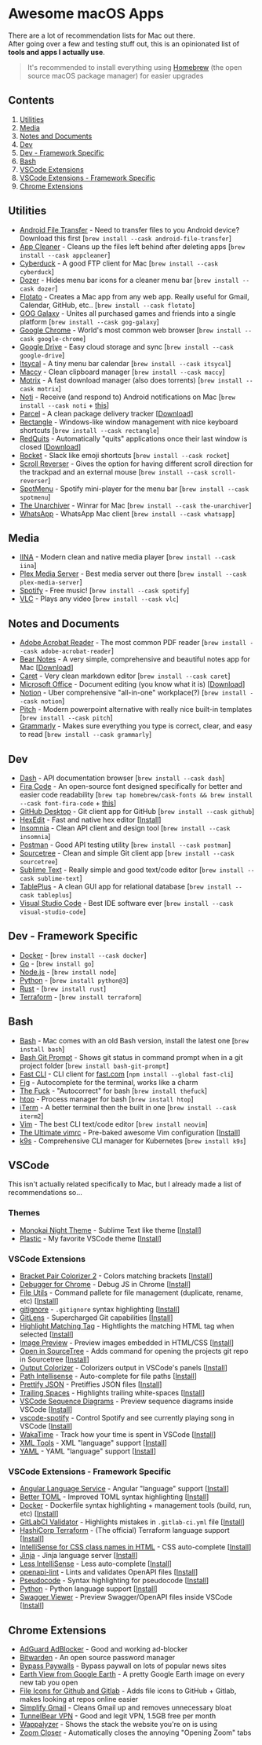 # Awesome macOS Apps
There are a lot of recommendation lists for Mac out there.\
After going over a few and testing stuff out, this is an opinionated list of **tools and apps I actually use**.
> It's recommended to install everything using [Homebrew](https://docs.brew.sh/Installation) (the open source macOS  package manager) for easier upgrades

## Contents
1. [Utilities](#utilities)
2. [Media](#media)
3. [Notes and Documents](#notes-and-documents)
4. [Dev](#dev)
5. [Dev - Framework Specific](#dev---framework-specific)
6. [Bash](#bash)
7. [VSCode Extensions](#vscode-extensions)
8. [VSCode Extensions - Framework Specific](#vscode-extensions---framework-specific)
9. [Chrome Extensions](#chrome-extensions)

## Utilities
- [Android File Transfer](https://www.android.com/filetransfer/) - Need to transfer files to you Android device? Download this first [`brew install --cask android-file-transfer`]
- [App Cleaner](https://freemacsoft.net/appcleaner/) - Cleans up the files left behind after deleting apps [`brew install --cask appcleaner`]
- [Cyberduck](https://cyberduck.io/) - A good FTP client for Mac [`brew install --cask cyberduck`]
- [Dozer](https://github.com/Mortennn/Dozer) - Hides menu bar icons for a cleaner menu bar [`brew install --cask dozer`]
- [Flotato](https://www.flotato.com/) - Creates a Mac app from any web app. Really useful for Gmail, Calendar, GitHub, etc.. [`brew install --cask flotato`]
- [GOG Galaxy](https://www.gog.com/galaxy) - Unites all purchased games and friends into a single platform [`brew install --cask gog-galaxy`]
- [Google Chrome](https://www.google.com/chrome/) - World's most common web browser [`brew install --cask google-chrome`]
- [Google Drive](https://www.google.com/drive/) - Easy cloud storage and sync [`brew install --cask google-drive`]
- [Itsycal](https://www.mowglii.com/itsycal/) - A tiny menu bar calendar [`brew install --cask itsycal`]
- [Maccy](https://github.com/p0deje/Maccy) - Clean clipboard manager [`brew install --cask maccy`]
- [Motrix](https://motrix.app/) - A fast download manager (also does torrents) [`brew install --cask motrix`]
- [Noti](https://noti.center/) - Receive (and respond to) Android notifications on Mac [`brew install --cask noti` + [this](https://www.pushbullet.com/)]
- [Parcel](https://parcelapp.net/) - A clean package delivery tracker [[Download](https://apps.apple.com/app/parcel-delivery-tracking/id639968404)]
- [Rectangle](https://rectangleapp.com/) - Windows-like window management with nice keyboard shortcuts [`brew install --cask rectangle`]
- [RedQuits](http://www.carsten-mielke.com/redquits.html) - Automatically "quits" applications once their last window is closed [[Download](http://www.carsten-mielke.com/redquits.html)]
- [Rocket](https://matthewpalmer.net/rocket/) - Slack like emoji shortcuts [`brew install --cask rocket`]
- [Scroll Reverser](https://pilotmoon.com/scrollreverser/) - Gives the option for having different scroll direction for the trackpad and an external mouse [`brew install --cask scroll-reverser`]
- [SpotMenu](https://kmikiy.github.io/SpotMenu/) - Spotify mini-player for the menu bar [`brew install --cask spotmenu`]
- [The Unarchiver](https://theunarchiver.com/) - Winrar for Mac [`brew install --cask the-unarchiver`]
- [WhatsApp](https://www.whatsapp.com/) - WhatsApp Mac client [`brew install --cask whatsapp`]

## Media
- [IINA](https://iina.io/) - Modern clean and native media player [`brew install --cask iina`]
- [Plex Media Server](https://www.plex.tv/) - Best media server out there [`brew install --cask plex-media-server`]
- [Spotify](https://www.spotify.com/) - Free music! [`brew install --cask spotify`]
- [VLC](https://www.videolan.org/) - Plays any video [`brew install --cask vlc`]

## Notes and Documents
- [Adobe Acrobat Reader](https://get.adobe.com/reader/) - The most common PDF reader [`brew install --cask adobe-acrobat-reader`]
- [Bear Notes](https://bear.app/) - A very simple, comprehensive and beautiful notes app for Mac [[Download](https://apps.apple.com/us/app/bear-beautiful-writing-app/id1091189122?ls=1&mt=12)]
- [Caret](https://caret.io/) - Very clean markdown editor [`brew install --cask caret`]
- [Microsoft Office](https://www.office.com/) - Document editing (you know what it is) [[Download](https://apps.apple.com/us/app-bundle/microsoft-365/id1450038993?mt=12)]
- [Notion](https://www.notion.so/) - Uber comprehensive "all-in-one" workplace(?) [`brew install --cask notion`]
- [Pitch](https://pitch.com/) - Modern powerpoint alternative with really nice built-in templates [`brew install --cask pitch`]
- [Grammarly](https://www.grammarly.com/) - Makes sure everything you type is correct, clear, and easy to read [`brew install --cask grammarly`]

## Dev
- [Dash](https://kapeli.com/dash) - API documentation browser [`brew install --cask dash`]
- [Fira Code](https://github.com/tonsky/FiraCode) - An open-source font designed specifically for better and easier code readability [`brew tap homebrew/cask-fonts && brew install --cask font-fira-code` + [this](https://github.com/tonsky/FiraCode/wiki#enabling-ligatures)]
- [GitHub Desktop](https://desktop.github.com/) - Git client app for GitHub [`brew install --cask github`]
- [HexEdit](https://hextedit.app/) - Fast and native hex editor [[Install](https://apps.apple.com/us/app/hextedit/id1557247094?mt=12&itsct=apps_box&itscg=30200)]
- [Insomnia](https://insomnia.rest/products/insomnia) - Clean API client and design tool [`brew install --cask insomnia`]
- [Postman](https://www.postman.com/) - Good API testing utility [`brew install --cask postman`]
- [Sourcetree](https://www.sourcetreeapp.com/) - Clean and simple Git client app [`brew install --cask sourcetree`]
- [Sublime Text](https://www.sublimetext.com/) - Really simple and good text/code editor [`brew install --cask sublime-text`]
- [TablePlus](https://tableplus.com/) - A clean GUI app for relational database [`brew install --cask tableplus`]
- [Visual Studio Code](https://code.visualstudio.com/) - Best IDE software ever [`brew install --cask visual-studio-code`]

## Dev - Framework Specific
- [Docker](https://www.docker.com/) - [`brew install --cask docker`]
- [Go](https://golang.org/) - [`brew install go`]
- [Node.js](https://nodejs.org/en/) - [`brew install node`]
- [Python](https://www.python.org/) - [`brew install python@3`]
- [Rust](https://www.rust-lang.org/) - [`brew install rust`]
- [Terraform](https://www.terraform.io/) - [`brew install terraform`]

## Bash
- [Bash](https://www.gnu.org/software/bash/) - Mac comes with an old Bash version, install the latest one [`brew install bash`]
- [Bash Git Prompt](https://github.com/magicmonty/bash-git-prompt) - Shows git status in command prompt when in a git project folder [`brew install bash-git-prompt`]
- [Fast CLI](https://github.com/sindresorhus/fast-cli) - CLI client for [fast.com](https://fast.com) [`npm install --global fast-cli`]
- [Fig](https://fig.io/) - Autocomplete for the terminal, works like a charm
- [The Fuck](https://github.com/nvbn/thefuck) - "Autocorrect" for bash [`brew install thefuck`]
- [htop](https://htop.dev/) - Process manager for bash [`brew install htop`]
- [iTerm](https://iterm2.com/) - A better terminal then the built in one [`brew install --cask iterm2`]
- [Vim](https://neovim.io/) - The best CLI text/code editor [`brew install neovim`]
- [The Ultimate vimrc](https://github.com/amix/vimrc) - Pre-baked awesome Vim configuration [[Install](https://github.com/amix/vimrc#how-to-install-the-awesome-version)]
- [k9s](https://k9scli.io/) - Comprehensive CLI manager for Kubernetes [`brew install k9s`]

## VSCode
This isn't actually related specifically to Mac, but I already made a list of recommendations so...

### Themes
- [Monokai Night Theme](https://marketplace.visualstudio.com/items?itemName=fabiospampinato.vscode-monokai-night) - Sublime Text like theme [[Install](vscode:extension/fabiospampinato.vscode-monokai-night)]
- [Plastic](https://marketplace.visualstudio.com/items?itemName=will-stone.plastic) - My favorite VSCode theme [[Install](vscode:extension/will-stone.plastic)]

### VSCode Extensions
- [Bracket Pair Colorizer 2](https://marketplace.visualstudio.com/items?itemName=CoenraadS.bracket-pair-colorizer-2) - Colors matching brackets [[Install](vscode:extension/CoenraadS.bracket-pair-colorizer-2)]
- [Debugger for Chrome](https://marketplace.visualstudio.com/items?itemName=msjsdiag.debugger-for-chrome) - Debug JS in Chrome [[Install](vscode:extension/msjsdiag.debugger-for-chrome)]
- [File Utils](https://marketplace.visualstudio.com/items?itemName=sleistner.vscode-fileutils) - Command pallete for file management (duplicate, rename, etc) [[Install](vscode:extension/sleistner.vscode-fileutils)]
- [gitignore](https://marketplace.visualstudio.com/items?itemName=codezombiech.gitignore) - `.gitignore` syntax highlighting [[Install](vscode:extension/codezombiech.gitignore)]
- [GitLens](https://marketplace.visualstudio.com/items?itemName=eamodio.gitlens) - Supercharged Git capabilities [[Install](vscode:extension/eamodio.gitlens)]
- [Highlight Matching Tag](https://marketplace.visualstudio.com/items?itemName=vincaslt.highlight-matching-tag) - Hightlights the matching HTML tag when selected [[Install](vscode:extension/vincaslt.highlight-matching-tag)]
- [Image Preview](https://marketplace.visualstudio.com/items?itemName=kisstkondoros.vscode-gutter-preview) - Preview images embedded in HTML/CSS [[Install](vscode:extension/kisstkondoros.vscode-gutter-preview)]
- [Open in SourceTree](https://marketplace.visualstudio.com/items?itemName=morrislaptop.vscode-open-in-sourcetree) - Adds command for opening the projects git repo in Sourcetree [[Install](vscode:extension/morrislaptop.vscode-open-in-sourcetree)]
- [Output Colorizer](https://marketplace.visualstudio.com/items?itemName=IBM.output-colorizer) - Colorizers output in VSCode's panels [[Install](vscode:extension/IBM.output-colorizer)]
- [Path Intellisense](https://marketplace.visualstudio.com/items?itemName=christian-kohler.path-intellisense) - Auto-complete for file paths [[Install](vscode:extension/christian-kohler.path-intellisense)]
- [Prettify JSON](https://marketplace.visualstudio.com/items?itemName=mohsen1.prettify-json) - Pretiffies JSON files [[Install](vscode:extension/mohsen1.prettify-json)]
- [Trailing Spaces](https://marketplace.visualstudio.com/items?itemName=shardulm94.trailing-spaces) - Highlights trailing white-spaces [[Install](vscode:extension/shardulm94.trailing-spaces)]
- [VSCode Sequence Diagrams](https://marketplace.visualstudio.com/items?itemName=AleksandarDev.vscode-sequence-diagrams) - Preview sequence diagrams inside VSCode [[Install](vscode:extension/AleksandarDev.vscode-sequence-diagrams)]
- [vscode-spotify](https://marketplace.visualstudio.com/items?itemName=shyykoserhiy.vscode-spotify) - Control Spotify and see currently playing song in VSCode [[Install](vscode:extension/shyykoserhiy.vscode-spotify)]
- [WakaTime](https://marketplace.visualstudio.com/items?itemName=WakaTime.vscode-wakatime) - Track how your time is spent in VSCode [[Install](vscode:extension/WakaTime.vscode-wakatime)]
- [XML Tools](https://marketplace.visualstudio.com/items?itemName=DotJoshJohnson.xml) - XML "language" support [[Install](vscode:extension/DotJoshJohnson.xml)]
- [YAML](https://marketplace.visualstudio.com/items?itemName=redhat.vscode-yaml) - YAML "language" support [[Install](vscode:extension/redhat.vscode-yaml)]

### VSCode Extensions - Framework Specific
- [Angular Language Service](https://marketplace.visualstudio.com/items?itemName=Angular.ng-template) - Angular "language" support [[Install](vscode:extension/Angular.ng-template)]
- [Better TOML](https://marketplace.visualstudio.com/items?itemName=bungcip.better-toml) - Improved TOML syntax highlighting [[Install](vscode:extension/bungcip.better-toml)]
- [Docker](https://marketplace.visualstudio.com/items?itemName=ms-azuretools.vscode-docker) - Dockerfile syntax highlighting + management tools (build, run, etc) [[Install](vscode:extension/ms-azuretools.vscode-docker)]
- [GitLabCI Validator](https://marketplace.visualstudio.com/items?itemName=cstuder.gitlab-ci-validator) - Highlights mistakes in `.gitlab-ci.yml` file [[Install](vscode:extension/cstuder.gitlab-ci-validator)]
- [HashiCorp Terraform](https://marketplace.visualstudio.com/items?itemName=HashiCorp.terraform) - (The official) Terraform language support [[Install](vscode:extension/HashiCorp.terraform)]
- [IntelliSense for CSS class names in HTML](https://marketplace.visualstudio.com/items?itemName=Zignd.html-css-class-completion) - CSS auto-complete [[Install](vscode:extension/Zignd.html-css-class-completion)]
- [Jinja](https://marketplace.visualstudio.com/items?itemName=wholroyd.jinja) - Jinja language server [[Install](vscode:extension/wholroyd.jinja)]
- [Less IntelliSense](https://marketplace.visualstudio.com/items?itemName=mrmlnc.vscode-less) - Less auto-complete [[Install](vscode:extension/mrmlnc.vscode-less)]
- [openapi-lint](https://marketplace.visualstudio.com/items?itemName=mermade.openapi-lint) - Lints and validates OpenAPI files [[Install](vscode:extension/mermade.openapi-lint)]
- [Pseudocode](https://marketplace.visualstudio.com/items?itemName=willumz.generic-pseudocode) - Syntax highlighting for pseudocode [[Install](vscode:extension/willumz.generic-pseudocode)]
- [Python](https://marketplace.visualstudio.com/items?itemName=ms-python.python) - Python language support [[Install](vscode:extension/ms-python.python)]
- [Swagger Viewer](https://marketplace.visualstudio.com/items?itemName=Arjun.swagger-viewer) - Preview Swagger/OpenAPI files inside VSCode [[Install](vscode:extension/Arjun.swagger-viewer)]

## Chrome Extensions
- [AdGuard AdBlocker](https://chrome.google.com/webstore/detail/adguard-adblocker/bgnkhhnnamicmpeenaelnjfhikgbkllg?hl=en) - Good and working ad-blocker
- [Bitwarden](https://chrome.google.com/webstore/detail/bitwarden-free-password-m/nngceckbapebfimnlniiiahkandclblb?hl=en) - An open source password manager
- [Bypass Paywalls](https://github.com/iamadamdev/bypass-paywalls-chrome) - Bypass paywall on lots of popular news sites
- [Earth View from Google Earth](https://chrome.google.com/webstore/detail/earth-view-from-google-ea/bhloflhklmhfpedakmangadcdofhnnoh?hl=en) - A pretty Google Earth image on every new tab you open
- [File Icons for Github and Gitlab](https://chrome.google.com/webstore/detail/file-icons-for-github-and/ficfmibkjjnpogdcfhfokmihanoldbfe?hl=en) - Adds file icons to GitHub + Gitlab, makes looking at repos online easier
- [Simplify Gmail](https://chrome.google.com/webstore/detail/simplify-gmail/pbmlfaiicoikhdbjagjbglnbfcbcojpj?hl=en) - Cleans Gmail up and removes unnecessary bloat
- [TunnelBear VPN](https://chrome.google.com/webstore/detail/tunnelbear-vpn/omdakjcmkglenbhjadbccaookpfjihpa?hl=en) - Good and legit VPN, 1.5GB free per month
- [Wappalyzer](https://chrome.google.com/webstore/detail/wappalyzer/gppongmhjkpfnbhagpmjfkannfbllamg?hl=en) - Shows the stack the website you're on is using
- [Zoom Closer](https://chrome.google.com/webstore/detail/zoom-closer/appjbedfhcmpknanmbndpojcllfaemal?hl=en) - Automatically closes the annoying "Opening Zoom" tabs
